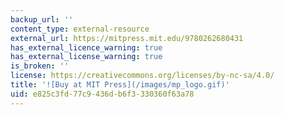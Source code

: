 ```yaml
---
backup_url: ''
content_type: external-resource
external_url: https://mitpress.mit.edu/9780262680431
has_external_licence_warning: true
has_external_license_warning: true
is_broken: ''
license: https://creativecommons.org/licenses/by-nc-sa/4.0/
title: '![Buy at MIT Press](/images/mp_logo.gif)'
uid: e825c3fd-77c9-436d-b6f3-330360f63a78
---
```

